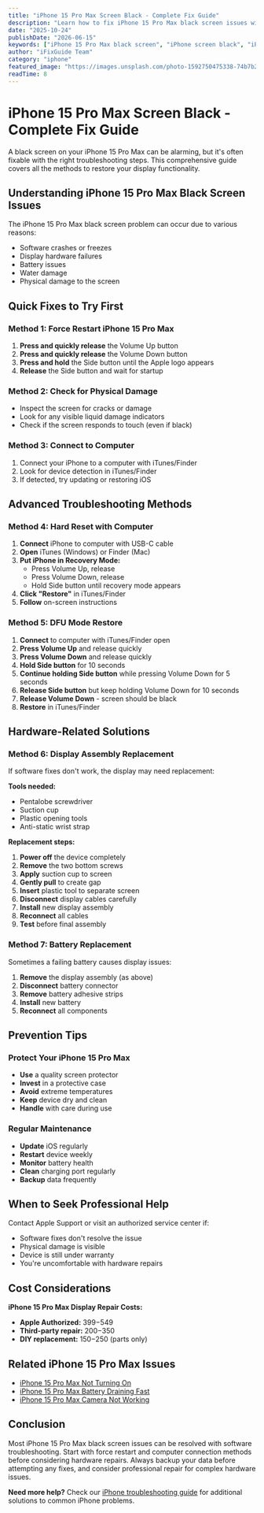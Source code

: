 ```yaml
---
title: "iPhone 15 Pro Max Screen Black - Complete Fix Guide"
description: "Learn how to fix iPhone 15 Pro Max black screen issues with step-by-step troubleshooting methods. From force restart to display replacement solutions."
date: "2025-10-24"
publishDate: "2026-06-15"
keywords: ["iPhone 15 Pro Max black screen", "iPhone screen black", "iPhone display not working", "iPhone black screen fix", "iPhone 15 Pro Max display issues"]
author: "iFixGuide Team"
category: "iphone"
featured_image: "https://images.unsplash.com/photo-1592750475338-74b7b21085ab?w=1200&q=80"
readTime: 8
---
```


# iPhone 15 Pro Max Screen Black - Complete Fix Guide

A black screen on your iPhone 15 Pro Max can be alarming, but it's often fixable with the right troubleshooting steps. This comprehensive guide covers all the methods to restore your display functionality.

## Understanding iPhone 15 Pro Max Black Screen Issues

The iPhone 15 Pro Max black screen problem can occur due to various reasons:
- Software crashes or freezes
- Display hardware failures
- Battery issues
- Water damage
- Physical damage to the screen

## Quick Fixes to Try First

### Method 1: Force Restart iPhone 15 Pro Max
1. **Press and quickly release** the Volume Up button
2. **Press and quickly release** the Volume Down button  
3. **Press and hold** the Side button until the Apple logo appears
4. **Release** the Side button and wait for startup

### Method 2: Check for Physical Damage
- Inspect the screen for cracks or damage
- Look for any visible liquid damage indicators
- Check if the screen responds to touch (even if black)

### Method 3: Connect to Computer
1. Connect your iPhone to a computer with iTunes/Finder
2. Look for device detection in iTunes/Finder
3. If detected, try updating or restoring iOS

## Advanced Troubleshooting Methods

### Method 4: Hard Reset with Computer
1. **Connect** iPhone to computer with USB-C cable
2. **Open** iTunes (Windows) or Finder (Mac)
3. **Put iPhone in Recovery Mode:**
   - Press Volume Up, release
   - Press Volume Down, release  
   - Hold Side button until recovery mode appears
4. **Click "Restore"** in iTunes/Finder
5. **Follow** on-screen instructions

### Method 5: DFU Mode Restore
1. **Connect** to computer with iTunes/Finder open
2. **Press Volume Up** and release quickly
3. **Press Volume Down** and release quickly
4. **Hold Side button** for 10 seconds
5. **Continue holding Side button** while pressing Volume Down for 5 seconds
6. **Release Side button** but keep holding Volume Down for 10 seconds
7. **Release Volume Down** - screen should be black
8. **Restore** in iTunes/Finder

## Hardware-Related Solutions

### Method 6: Display Assembly Replacement
If software fixes don't work, the display may need replacement:

**Tools needed:**
- Pentalobe screwdriver
- Suction cup
- Plastic opening tools
- Anti-static wrist strap

**Replacement steps:**
1. **Power off** the device completely
2. **Remove** the two bottom screws
3. **Apply** suction cup to screen
4. **Gently pull** to create gap
5. **Insert** plastic tool to separate screen
6. **Disconnect** display cables carefully
7. **Install** new display assembly
8. **Reconnect** all cables
9. **Test** before final assembly

### Method 7: Battery Replacement
Sometimes a failing battery causes display issues:
1. **Remove** the display assembly (as above)
2. **Disconnect** battery connector
3. **Remove** battery adhesive strips
4. **Install** new battery
5. **Reconnect** all components

## Prevention Tips

### Protect Your iPhone 15 Pro Max
- **Use** a quality screen protector
- **Invest** in a protective case
- **Avoid** extreme temperatures
- **Keep** device dry and clean
- **Handle** with care during use

### Regular Maintenance
- **Update** iOS regularly
- **Restart** device weekly
- **Monitor** battery health
- **Clean** charging port regularly
- **Backup** data frequently

## When to Seek Professional Help

Contact Apple Support or visit an authorized service center if:
- Software fixes don't resolve the issue
- Physical damage is visible
- Device is still under warranty
- You're uncomfortable with hardware repairs

## Cost Considerations

**iPhone 15 Pro Max Display Repair Costs:**
- **Apple Authorized:** $399-$549
- **Third-party repair:** $200-$350
- **DIY replacement:** $150-$250 (parts only)

## Related iPhone 15 Pro Max Issues

- [iPhone 15 Pro Max Not Turning On](/troubleshooting/iphone/iphone-15-pro-max-not-turning-on)
- [iPhone 15 Pro Max Battery Draining Fast](/troubleshooting/battery/iphone-15-pro-max-battery-draining-fast)
- [iPhone 15 Pro Max Camera Not Working](/troubleshooting/camera/iphone-15-pro-max-camera-not-working)

## Conclusion

Most iPhone 15 Pro Max black screen issues can be resolved with software troubleshooting. Start with force restart and computer connection methods before considering hardware repairs. Always backup your data before attempting any fixes, and consider professional repair for complex hardware issues.

**Need more help?** Check our [iPhone troubleshooting guide](/troubleshooting/iphone) for additional solutions to common iPhone problems.

